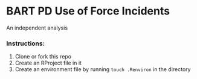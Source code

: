 # BART PD Use of Force Incidents
An independent analysis

### Instructions:
1. Clone or fork this repo
2. Create an RProject file in it
3. Create an environment file by running `touch .Renviron` in the directory

